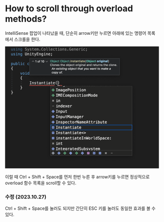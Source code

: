 # How to scroll through overload methods?

IntelliSense 팝업이 나타났을 때, 단순히 arrow키만 누르면 아래에 있는 명령어 목록에서 스크롤을 한다.

<img src="./Images/scroll_overload.png">

 이럴 때 Ctrl + Shift + Space를 먼저 한번 누른 후 arrow키를 누르면 정상적으로 overload 함수 목록을 scroll할 수 있다.

 ### 수정 (2023.10.27)

 Ctrl + Shift + Space를 눌러도 되지만 간단히 ESC 키를 눌러도 동일한 효과를 볼 수 있다.